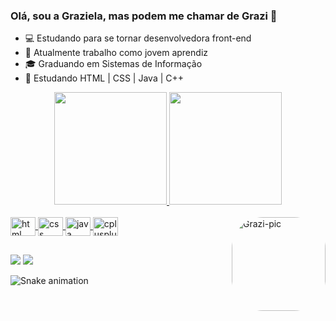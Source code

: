 ### Olá, sou a Graziela, mas podem me chamar de Grazi 👋

- :computer: Estudando para se tornar desenvolvedora front-end
- :seedling: Atualmente trabalho como jovem aprendiz
- :mortar_board: Graduando em Sistemas de Informação
- :crystal_ball: Estudando HTML | CSS | Java | C++ 

<div align="center">
  <a href="https://github.com/GrazielaSousa">
  <img height="180em" src="https://github-readme-stats.vercel.app/api?username=grazielasousa&show_icons=true&theme=jolly&include_all_commits=true&count_private=true"/>
  <img height="180em" src="https://github-readme-stats.vercel.app/api/top-langs/?username=grazielasousa&layout=compact&langs_count=7&theme=jolly"/>
</div>
<div style="display: inline_block"><br>
  <img align="center" alt="html" height="30" width="40" src="https://cdn.jsdelivr.net/gh/devicons/devicon/icons/html5/html5-original.svg">
  <img align="center" alt="css" height="30" width="40" src="https://cdn.jsdelivr.net/gh/devicons/devicon/icons/css3/css3-original.svg">
  <img align="center" alt="java" height="30" width="40" src="https://cdn.jsdelivr.net/gh/devicons/devicon/icons/java/java-original.svg">
  <img align="center" alt="cplusplus" height="30" width="40" src="https://cdn.jsdelivr.net/gh/devicons/devicon/icons/cplusplus/cplusplus-line.svg">
  
  <img align="right" alt="Grazi-pic" height="150" style="border-radius:50px;" src="https://media.discordapp.net/attachments/691777954421670031/920747671562616852/gif.gif">
</div>
  
  ##
  
  <div>

  <a href="https://www.linkedin.com/in/graziela-sousa-5b4672166/" target="_blank"><img src="https://img.shields.io/badge/-LinkedIn-%230077B5?style=for-the-badge&logo=linkedin&logoColor=white" target="_blank"></a>
   <a href="https://www.instagram.com/flowerofevilll/" target="_blank"><img src="https://img.shields.io/badge/Instagram-E4405F?style=for-the-badge&logo=instagram&logoColor=white" target="_blank"></a>
 
  </div>
  
  ![Snake animation](https://github.com/GrazielaSousa/GrazielaSousa/blob/output/github-contribution-grid-snake.svg)
